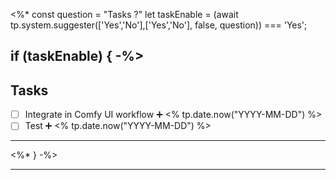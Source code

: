 <%*
const question = "Tasks ?"
let taskEnable = (await tp.system.suggester(['Yes','No'],['Yes','No'], false, question)) === 'Yes';

if (taskEnable) { -%>
---
## Tasks
- [ ] Integrate in Comfy UI  workflow ➕ <% tp.date.now("YYYY-MM-DD") %>
- [ ] Test ➕ <% tp.date.now("YYYY-MM-DD") %>
---
<%* } -%>

---

